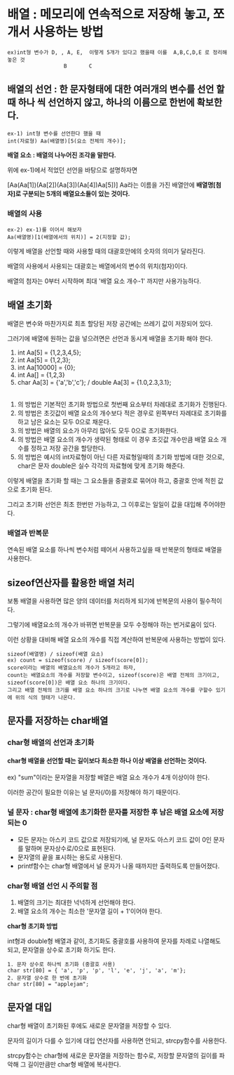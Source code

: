 # 배열 : 메모리에 연속적으로 저장해 놓고, 쪼개서 사용하는 방법 
```
ex)int형 변수가 D, , A, E,  이렇게 5개가 있다고 했을때 이를  A,B,C,D,E 로 정리해놓은 것
                  B       C
```
## 배열의 선언 : 한 문자형태에 대한 여러개의  변수를 선언 할 때 하나 씩 선언하지 않고, 하나의 이름으로 한번에 확보한다.
```
ex-1) int형 변수를 선언한다 했을 때
int(자료형) Aa(배열명)[5(요소 전체의 개수)];
```
**배열 요소 : 배열의 나누어진 조각을 말한다.**

위에 ex-1)에서 적었던 선언을 바탕으로 설명하자면

[Aa(Aa[1])(Aa[2])(Aa[3])(Aa[4])Aa[5])] Aa라는 이름을 가진 배열안에 **배열명[첨자]로 구분되는 5개의 배열요소들이 있는 것이다.**

### 배열의 사용
```
ex-2) ex-1)를 이어서 해보자
Aa(배열명)[1(배열에서의 위치)] = 2(지정할 값);
```
이렇게 배열을 선언할 때와 사용할 때의 대괄호안에의 숫자의 의미가 달라진다.

배열의 사용에서 사용되는 대괄호는 배열에서의 변수의 위치(첨자)이다.

배열의 첨자는 0부터 시작하며 최대 '배열 요소 개수-1' 까지만 사용가능하다.

## 배열 초기화

배열은 변수와 마찬가지로 최초 할당된 저장 공간에는 쓰레기 값이 저장되어 있다.

그러기에 배열에 원하는 값을 넣으려면은 선언과 동시게 배열을 초기화 해야 한다.

1)  int Aa[5] = {1,2,3,4,5};
2)  int Aa[5] = {1,2,3};
3)  int Aa[10000] = {0};
4)  int Aa[] = {1,2,3}
5)  char Aa[3] = {'a','b','c'}; / double Aa[3] = {1.0,2.3,3.1};
<br><br>
1. 의 방법은 기본적인 초기화 방법으로 첫번째 요소부터 차례대로 초기화가 진행된다.
2. 의 방법은 초깃값이 배열 요소의 개수보다 적은 경우로 왼쪽부터 자례대로 초기화를 하고 남은 요소는 모두 0으로 채운다.
3. 의 방법은 배열의 요소가 아무리 많아도 모두 0으로 초기화한다.
4. 의 방법은 배열 요소의 개수가 생략된 형태로 이 경우 초깃값 개수만큼 배열 요소 개수를 정하고 저장 공간을 할당한다.
5. 의 방법은 예시의 int자료형이 아닌 다른 자료형일때의 초기화 방법에 대한 것으로,<br>
   char은 문자 double은 실수 각각의 자료형에 맞게 초기화 해준다.

이렇게 배열을 초기화 할 때는 그 요소들을 중괄호로 묶어야 하고, 중괄호 안에 적힌 값으로 초기화 된다.

그리고 초기화 선언은 최초 한번만 가능하고, 그 이후로는 일일이 값을 대입해 주어야한다.

### 배열과 반복문

연속된 배열 요소를 하나씩 변수처럼 떼어서 사용하고싶을 때 반복문의 형태로 배열을 사용한다.

## sizeof연산자를 활용한 배열 처리

보통 배열을 사용하면 많은 양의 데이터를 처리하게 되기에 반복문의 사용이 필수적이다.

그렇기에 배열요소의 개수가 바뀌면 반복문을 모두 수정해야 하는 번거로움이 있다.

이런 상황을 대비해 배열 요소의 개수를 직접 계산하여 반복문에 사용하는 방법이 있다.
```
sizeof(배열명) / sizeof(배열 요소)
ex) count = sizeof(score) / sizeof(score[0]);
score이라는 배열의 배열요소의 개수가 5개라고 하자,
count는 배열요소의 개수를 저장할 변수이고, sizeof(score)은 배열 전체의 크기이고, sizeof(score[0])은 배열 요소 하나의 크기이다.
그리고 배열 전체의 크기를 배열 요소 하나의 크기로 나누면 배열 요소의 개수를 구할수 있기에 위의 식의 형태가 나온다.
```
## 문자를 저장하는 char배열

### char형 배열의 선언과 초기화

#### char형 배열을 선언할 때는 길이보다 최소한 하나 이상 배열을 선언하는 것이다.

ex) "sum"이라는 문자열을 저장할 배열은 배열 요소 개수가 4개 이상이야 한다.

이러한 공간이 필요한 이유는 널 문자(/0)를 저장해야 하기 때문이다.

### 널 문자 :  char형 배열에 초기화한 문자를 저장한 후 남은 배열 요소에 저장되는 0

- 모든 문자는 아스키 코드 값으로 저장되기에, 널 문자도 아스키 코드 값이 0인 문자를 말하며 문자상수로/0으로 표현된다.
- 문자열의 끝을 표시하는 용도로 사용된다.
- printf함수는 char형 배열에서 널 문자가 나올 때까지만 출력하도록 만들어졌다.

### char형 배열 선언 시 주의할 점
1. 배열의 크기는 최대한 넉넉하게 선언해야 한다.
2. 배열 요소의 개수는 최소한 '문자열 길이 + 1'이어야 한다.

**char형 초기화 방법**

int형과 double형 배열과 같이, 초기화도 중괄호를 사용하여 문자를 차례로 나열해도 되고, 문자열을 상수로 초기화 하기도 한다.
```
1. 문자 상수로 하나씩 초기화 (중괄호 사용)
char str[80] = { 'a', 'p', 'p', 'l', 'e', 'j', 'a', 'm'};
2. 문자열 상수로 한 번에 초기화
char str[80] = "applejam";
```
## 문자열 대입

char형 배열이 초기화된 후에도 새로운 문자열을 저장할 수 있다.

문자의 길이가 다를 수 있기에 대입 연산자를 사용하면 안되고, strcpy함수를 사용한다.

strcpy함수는 char형에 새로운 문자열을 저장하는 함수로, 저장할 문자열의 길이를 파악해 그 길이만큼만 char형 배열에 복사한다.

